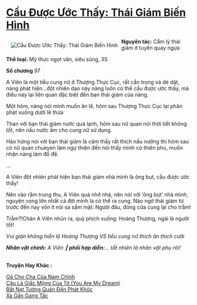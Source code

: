 <a href="https://utruyen.com/cau-duoc-uoc-thay-thai-giam-bien-hinh/18913/" title="Cầu Được Ước Thấy: Thái Giám Biến Hình"><h1>Cầu Được Ước Thấy: Thái Giám Biến Hình</h1></a><div style="display:table"><img align="right" style="float: left; padding: 10px;" src="https://utruyen.com/images/story/200x260/cau-duoc-uoc-thay-thai-giam-bien-hinh.jpg" alt="Cầu Được Ước Thấy: Thái Giám Biến Hình"><b>Nguyên tác:</b> Cẩm lý thái giám ở tuyến quay ngựa<p></p><b>Thể loại:</b> Mỹ thực ngọt văn, siêu sủng, 3S<p></p><b>Số chương</b> 97<p></p>A Viên là một tiểu cung nữ ở Thượng Thực Cục, rất cẩn trọng và dè dặt, nàng phát hiện...đột nhiên dạo này nàng luôn có thể cầu được ước thấy, mà điều này lại liên quan đặc biệt đến bạn thái giám của nàng.<p></p>Một hôm, nàng nói mình muốn ăn lê, hôm sau Thượng Thực Cục lại phân phát xuống dưới lê thừa<p></p>Than với bạn thái giám nước quá lạnh, hôm sau nữ quan nói thời tiết không tốt, nên nấu nước ấm cho cung nữ sử dụng.<p></p>Hào hứng nói với bạn thái giám là cảm thấy rất thích nấu nướng thì hôm sau có nữ quan chueyen làm ngự thiện đến nói thấy mình có thiên phú, muốn nhận nàng làm đồ đệ.<p></p>...<p></p>A Viên đột nhiên phát hiện bạn thái giám nhà mình là ông bụt, cầu được ước thấy!<p></p>Nên vào rằm trung thu, A Viên quá nhớ nhà, nên nói với ‘ông bụt’ nhà mình, nguyện vọng lớn nhất cả đời mình là có thể ra cung. Nào ngờ thái giám từ trước đến nay vốn ít nói sa sầm mặt: Người đâu, đóng cửa cung lại cho trẫm!<p></p>Trẫm?!Chân A Viên nhũn ra, quỳ phịch xuống: Hoàng Thượng, ngài là người tốt!<p></p><i>Vui giận không hiển lộ Hoàng Thượng VS tiểu cung nữ thích ăn thích cười</i><p></p><b><i>Nhân vật chính:</i></b><i> A Viên ┃</i><b><i> phối hợp diễn:</i></b><i>... tất nhiên là nhân vật phụ rôi!</i></div><p><br><b>Truyện Hay Khác :</b></p><a href="https://utruyen.com/ga-cho-cha-cua-nam-chinh/18998/" alt="Gả Cho Cha Của Nam Chính">Gả Cho Cha Của Nam Chính</a><br/><a href="https://github.com/quanluxury/ngontinh_sac/tree/master/truyenhay/21927/" alt="Cậu Là Giấc Mộng Của Tớ (You Are My Dream)">Cậu Là Giấc Mộng Của Tớ (You Are My Dream)</a><br/><a href="https://github.com/mlquan/truyenhay/tree/master/truyenhay/19239/" alt="Bắt Nạt Tướng Quân Đến Phát Khóc">Bắt Nạt Tướng Quân Đến Phát Khóc</a><br/><a href="https://github.com/quanluxury/ngontinh_sac/tree/master/truyenhay/22234/" alt="Xa Gần Gang Tấc">Xa Gần Gang Tấc</a><br/>